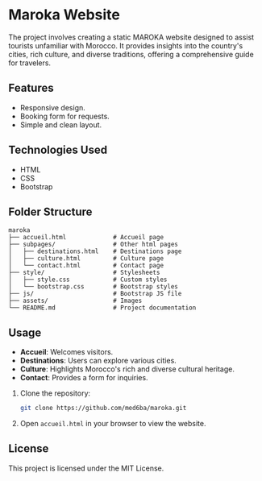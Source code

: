 # Maroka Website

The project involves creating a static MAROKA website designed to assist tourists unfamiliar with Morocco. It provides insights into the country's cities, rich culture, and diverse traditions, offering a comprehensive guide for travelers.

## Features

- Responsive design.
- Booking form for requests.
- Simple and clean layout.

## Technologies Used

- HTML
- CSS
- Bootstrap

## Folder Structure

```
maroka
├── accueil.html             # Accueil page
├── subpages/                # Other html pages
│   ├── destinations.html    # Destinations page
│   ├── culture.html         # Culture page
│   └── contact.html         # Contact page
├── style/                   # Stylesheets
│   ├── style.css            # Custom styles
│   └── bootstrap.css        # Bootstrap styles
├── js/                      # Bootstrap JS file
├── assets/                  # Images
└── README.md                # Project documentation
```

## Usage

- **Accueil**: Welcomes visitors.
- **Destinations**: Users can explore various cities.
- **Culture**: Highlights Morocco's rich and diverse cultural heritage.
- **Contact**: Provides a form for inquiries.

1. Clone the repository:

   ```bash
   git clone https://github.com/med6ba/maroka.git
   ```

2. Open `accueil.html` in your browser to view the website.

## License

This project is licensed under the MIT License.
